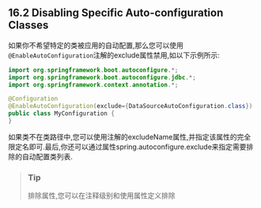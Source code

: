 ## 16.2 Disabling Specific Auto-configuration Classes
如果你不希望特定的类被应用的自动配置,那么您可以使用`@EnableAutoConfiguration`注解的exclude属性禁用,如以下示例所示:
```java
import org.springframework.boot.autoconfigure.*;
import org.springframework.boot.autoconfigure.jdbc.*;
import org.springframework.context.annotation.*;

@Configuration
@EnableAutoConfiguration(exclude={DataSourceAutoConfiguration.class})
public class MyConfiguration {
}
```
如果类不在类路径中,您可以使用注解的excludeName属性,并指定该属性的完全限定名即可.最后,你还可以通过属性spring.autoconfigure.exclude来指定需要排除的自动配置类列表.
>### Tip
>排除属性,您可以在注释级别和使用属性定义排除
